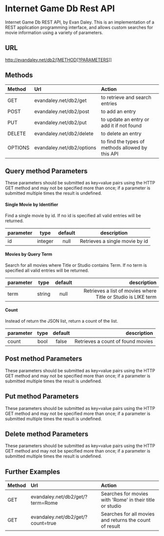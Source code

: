 # Internet Game Db Rest API

Internet Game Db REST API, by Evan Daley. This is an implementation of a REST application programming interface, and allows custom searches for movie information using a variety of parameters. 

## URL 

http://evandaley.net/db2/[METHOD[?PARAMETERS]]

## Methods

| Method        | Url           | Action      |
| :------------- |:-------------| :-----|
| GET      | evandaley.net/db2/get | to retrieve and search entries |
| POST      | evandaley.net/db2/post | to add an entry |
| PUT      | evandaley.net/db2/put | to update an entry or add it if not found |
| DELETE      | evandaley.net/db2/delete | to delete an entry |
| OPTIONS      | evandaley.net/db2/options | to find the types of methods allowed by this API |

## Query method Parameters
These parameters should be submitted as key=value pairs using the HTTP GET method and may not be specified more than once; if a parameter is submitted multiple times the result is undefined. 

#### Single Movie by Identifier

Find a single movie by id. If no id is specified all valid entries will be returned.

| parameter        | type           |   default    |  description  |
| ------------- |:-------------:|:-------------:| :-----:|
| id      | integer | null | Retrieves a single movie by id |

#### Movies by Query Term
Search for all movies where Title or Studio contains Term. If no term is specified all valid entries will be returned. 

| parameter        | type           |   default    |  description  |
| ------------- |:-------------:|:-------------:| -----:|
| term     | string | null | Retrieves a list of movies where Title or Studio is LIKE term |

#### Count
Instead of return the JSON list, return a count of the list. 

| parameter        | type           |   default    |  description  |
| ------------- |:-------------:|:-------------:| -----:|
| count     | bool | false | Retrieves a count of found movies |

## Post method Parameters
These parameters should be submitted as key=value pairs using the HTTP GET method and may not be specified more than once; if a parameter is submitted multiple times the result is undefined. 

## Put method Parameters
These parameters should be submitted as key=value pairs using the HTTP GET method and may not be specified more than once; if a parameter is submitted multiple times the result is undefined. 

## Delete method Parameters
These parameters should be submitted as key=value pairs using the HTTP GET method and may not be specified more than once; if a parameter is submitted multiple times the result is undefined. 

## Further Examples
| Method        | Url           | Action  |
| :------------- |:-------------| :-----|
| GET     | evandaley.net/db2/get/?term=Rome      |   Searches for movies with 'Rome' in their title or studio |
| GET | evandaley.net/db2/get/?count=true      |    Searches for all movies and returns the count of result |
